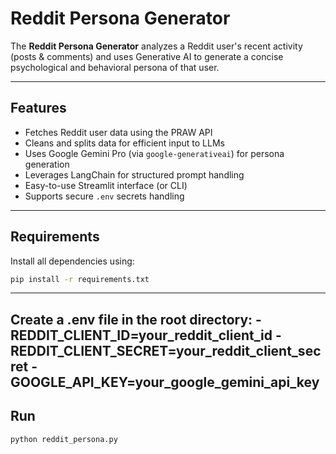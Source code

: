 # Reddit Persona Generator

The **Reddit Persona Generator** analyzes a Reddit user's recent activity (posts & comments) and uses Generative AI to generate a concise psychological and behavioral persona of that user.

---

##  Features

-  Fetches Reddit user data using the PRAW API
-  Cleans and splits data for efficient input to LLMs
-  Uses Google Gemini Pro (via `google-generativeai`) for persona generation
-  Leverages LangChain for structured prompt handling
-  Easy-to-use Streamlit interface (or CLI)
-  Supports secure `.env` secrets handling

---

##  Requirements

Install all dependencies using:

```bash
pip install -r requirements.txt
```
---
Create a .env file in the root directory:
-REDDIT_CLIENT_ID=your_reddit_client_id
-REDDIT_CLIENT_SECRET=your_reddit_client_secret
-GOOGLE_API_KEY=your_google_gemini_api_key
---

## Run
```bash
python reddit_persona.py
```
